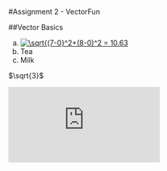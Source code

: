 #Assignment 2 - VectorFun

##Vector Basics

<ol type="a">
  <li><a href="https://www.codecogs.com/eqnedit.php?latex=\sqrt{(7-0}^2&plus;(8-0)^2&space;=&space;10.63" target="_blank"><img src="https://latex.codecogs.com/gif.latex?\sqrt{(7-0}^2&plus;(8-0)^2&space;=&space;10.63" title="\sqrt{(7-0}^2+(8-0)^2 = 10.63" /></a></li>
  <li>Tea</li>
  <li>Milk</li>
</ol>
$\sqrt{3}$

![\sqrt{(7-0}^2+(8-0)^2 = 10.63](https://latex.codecogs.com/gif.latex?%5Csqrt%7B%287-0%7D%5E2&plus;%288-0%29%5E2%20%3D%2010.63) 

